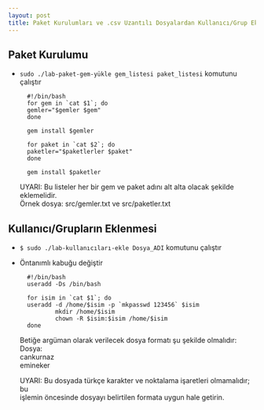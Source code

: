 ```yaml
---
layout: post
title: Paket Kurulumları ve .csv Uzantılı Dosyalardan Kullanıcı/Grup Ekleme
---
```


## Paket Kurulumu

- `sudo ./lab-paket-gem-yükle gem_listesi paket_listesi` komutunu çalıştır

        #!/bin/bash
        for gem in `cat $1`; do
        gemler="$gemler $gem"
        done

        gem install $gemler

        for paket in `cat $2`; do
        paketler="$paketlerler $paket"
        done

        gem install $paketler

   UYARI: Bu listeler her bir gem ve paket adını alt alta olacak şekilde eklemelidir.  
   Örnek dosya: src/gemler.txt ve src/paketler.txt

## Kullanıcı/Grupların Eklenmesi

- `$ sudo ./lab-kullanıcıları-ekle Dosya_ADI` komutunu çalıştır

- Öntanımlı kabuğu değiştir

        #!/bin/bash
        useradd -Ds /bin/bash

        for isim in `cat $1`; do
        useradd -d /home/$isim -p `mkpasswd 123456` $isim
                mkdir /home/$isim
                chown -R $isim:$isim /home/$isim
        done

  
   Betiğe argüman olarak verilecek dosya formatı şu şekilde olmalıdır:  
   Dosya:  
   cankurnaz  
   emineker  

   UYARI: Bu dosyada türkçe karakter ve noktalama işaretleri olmamalıdır; bu  
   işlemin öncesinde dosyayı belirtilen formata uygun hale getirin.
